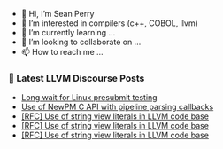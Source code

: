 - 👋 Hi, I’m Sean Perry
- 👀 I’m interested in compilers (c++, COBOL, llvm)
- 🌱 I’m currently learning ...
- 💞️ I’m looking to collaborate on ...
- 📫 How to reach me ...

<!---
s66perry/s66perry is a ✨ special ✨ repository because its `README.md` (this file) appears on your GitHub profile.
You can click the Preview link to take a look at your changes.
--->
### 📕 Latest LLVM Discourse Posts

<!-- DISCOURSE-LLVM:START -->
- [Long wait for Linux presubmit testing](https://discourse.llvm.org/t/long-wait-for-linux-presubmit-testing/79547#post_3)
- [Use of NewPM C API with pipeline parsing callbacks](https://discourse.llvm.org/t/use-of-newpm-c-api-with-pipeline-parsing-callbacks/79545#post_3)
- [[RFC] Use of string view literals in LLVM code base](https://discourse.llvm.org/t/rfc-use-of-string-view-literals-in-llvm-code-base/79550#post_5)
- [[RFC] Use of string view literals in LLVM code base](https://discourse.llvm.org/t/rfc-use-of-string-view-literals-in-llvm-code-base/79550#post_4)
- [[RFC] Use of string view literals in LLVM code base](https://discourse.llvm.org/t/rfc-use-of-string-view-literals-in-llvm-code-base/79550#post_3)
<!-- DISCOURSE-LLVM:END -->
